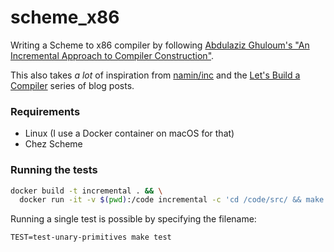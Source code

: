 # scheme_x86

Writing a Scheme to x86 compiler by following [Abdulaziz Ghuloum's "An
Incremental Approach to Compiler
Construction"](http://lambda-the-ultimate.org/node/1752).

This also takes _a lot_ of inspiration from
[namin/inc](https://github.com/namin/inc) and the [Let's Build a
Compiler](https://generalproblem.net/lets_build_a_compiler/01-starting-out/)
series of blog posts.

### Requirements

* Linux (I use a Docker container on macOS for that)
* Chez Scheme

### Running the tests

```bash
docker build -t incremental . && \
  docker run -it -v $(pwd):/code incremental -c 'cd /code/src/ && make test'
```

Running a single test is possible by specifying the filename:

```
TEST=test-unary-primitives make test
```

